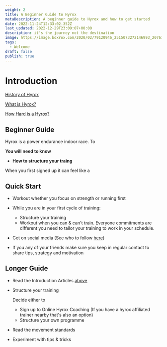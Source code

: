 ```yaml
---
weight: 2
title: A Beginner Guide to Hyrox
metaDescription: A beginner guide to Hyrox and how to get started
date: 2022-11-24T12:33:02.352Z
last_updated: 2022-12-29T23:09:07+00:00
description: it's the journey not the destination
image: https://image.boxrox.com/2020/02/79120946_2515073272146993_2076131429325996032_o.jpg
tags:
  - Welcome
draft: false
publish: true
---
```

# Introduction

[History of Hyrox](https://www.compromisedrunning.com/post/the-history-of-hyrox/)

[What is Hyrox?](https://www.compromisedrunning.com/post/what-is-hyrox/)

[How Hard is a Hyrox?](https://www.compromisedrunning.com/post/how-hard-is-hyrox/)

## **Beginner Guide**

Hyrox is a power endurance indoor race. To 



**You will need to know** 

* **How to structure your traing** 

When you first signed up it can feel like a 



## Quick Start 

* Workout whether you focus on strength or running first
* While you are in your first cycle of training:

  * Structure your training 
  * Workout when you can & can't train. Everyone commitments are different you need to tailor your training to work in your schedule.
* Get on social media  (See who to follow [here](https://www.compromisedrunning.com/post/who-should-you-be-following))
* If you any of your friends make sure you keep in regular contact to share tips, strategy and motivation

## Longer Guide

* Read the Introduction Articles [above](https://www.compromisedrunning.com/post/a-begineer-guide-to-hyrox/#introduction)
* Structure your training

  Decide either to

  * Sign up to Online Hyrox Coaching  (If you have a hyrox affiliated trainer nearby that's also an option)
  * Structure your own programme
* Read the movement standards
* Experiment with tips & tricks

[](https://www.compromisedrunning.com/post/the-history-of-hyrox/)